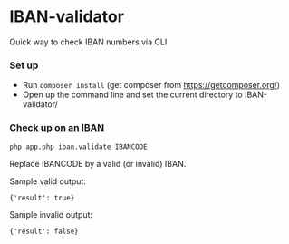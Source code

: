 IBAN-validator
==============

Quick way to check IBAN numbers via CLI

### Set up

- Run `composer install` (get composer from https://getcomposer.org/)
- Open up the command line and set the current directory to IBAN-validator/

### Check up on an IBAN

```
php app.php iban.validate IBANCODE
```

Replace IBANCODE by a valid (or invalid) IBAN.

Sample valid output:
```
{'result': true}
```

Sample invalid output:
```
{'result': false}
```
